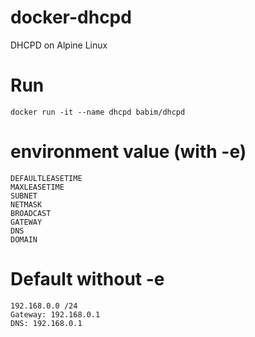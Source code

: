 # docker-dhcpd
DHCPD on Alpine Linux

# Run
```
docker run -it --name dhcpd babim/dhcpd
```

# environment value (with -e)
```
DEFAULTLEASETIME
MAXLEASETIME
SUBNET
NETMASK
BROADCAST
GATEWAY
DNS
DOMAIN
```

# Default without -e
```
192.168.0.0 /24
Gateway: 192.168.0.1
DNS: 192.168.0.1
```
